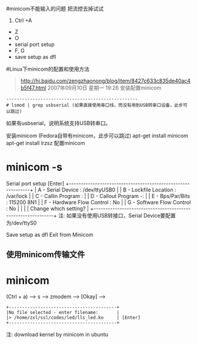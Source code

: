 #minicom不能输入的问题
把流控去掉试试<br>

1. Ctrl +A 
* Z 
* O 
*  serial port setup 
* F, G
* save setup as dfl

#Linux下minicom的配置和使用方法

>http://hi.baidu.com/zengzhaonong/blog/item/8427c633c835de40ac4b5f47.html
2007年09月10日 星期一 19:26
安装配置minicom

	--------------------------------------------------
	# lsmod | grep usbserial (如果直接使用串口线，而没有用到USB转串口设备，此步可以跳过)
   如果有usbserial，说明系统支持USB转串口。 

安装minicom (Fedora自带有minicom，此步可以跳过)
   apt-get install minicom
   apt-get install lrzsz
配置minicom
   # minicom -s
   Serial port setup [Enter]
    +-------------------------------------------------------------+
    | A -    Serial Device      : /dev/ttyUSB0                    |
    | B - Lockfile Location     : /var/lock                       |
    | C -   Callin Program      :                                 |
    | D - Callout Program      -:                                 |
    | E -    Bps/Par/Bits       : 115200 8N1                      |
    | F - Hardware Flow Control : No                              |
    | G - Software Flow Control : No                              |
    |                                                             |
    |    Change which setting?                                    |
    +-------------------------------------------------------------+
注: 如果没有使用USB转接口，Serial Device要配置为/dev/ttyS0

   Save setup as dfl
   Exit from Minicom




使用minicom传输文件
--------------------------------------------------
# minicom
(Ctrl + a) --> s --> zmodem --> [Okay] --> 
    
    +-----------------------------------------+ 
    |No file selected - enter filename:       | 
    |> /home/zxl/ssl/codes/led/lls_led.ko     | [Enter]
    +-----------------------------------------+ 






注: download kernel by minicom in ubuntu